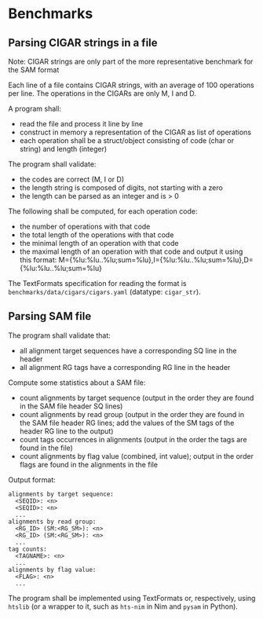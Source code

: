 # Benchmarks

## Parsing CIGAR strings in a file

Note: CIGAR strings are only part of the more representative benchmark for
      the SAM format

Each line of a file contains CIGAR strings, with an average of 100 operations
per line. The operations in the CIGARs are only M, I and D.

A program shall:
- read the file and process it line by line
- construct in memory a representation of the CIGAR as list of operations
- each operation shall be a struct/object consisting of
  code (char or string) and length (integer)

The program shall validate:
- the codes are correct (M, I or D)
- the length string is composed of digits, not starting with a zero
- the length can be parsed as an integer and is > 0

The following shall be computed, for each operation code:
- the number of operations with that code
- the total length of the operations with that code
- the minimal length of an operation with that code
- the maximal length of an operation with that code
and output it using this format:
M={%lu:%lu..%lu;sum=%lu},I={%lu:%lu..%lu;sum=%lu},D={%lu:%lu..%lu;sum=%lu}

The TextFormats specification for reading the format is
`benchmarks/data/cigars/cigars.yaml` (datatype: `cigar_str`).

## Parsing SAM file

The program shall validate that:
- all alignment target sequences have a corresponding SQ line in the header
- all alignment RG tags have a corresponding RG line in the header

Compute some statistics about a SAM file:
  - count alignments by target sequence (output in the order they are found
    in the SAM file header SQ lines)
  - count alignments by read group (output in the order they are found
    in the SAM file header RG lines; add the values of the SM tags of the header
    RG line to the output)
  - count tags occurrences in alignments (output in the order the tags are found
    in the file)
  - count alignments by flag value (combined, int value); output in the order
    flags are found in the alignments in the file

Output format:
```
alignments by target sequence:
  <SEQID>: <n>
  <SEQID>: <n>
  ...
alignments by read group:
  <RG_ID> (SM:<RG_SM>): <n>
  <RG_ID> (SM:<RG_SM>): <n>
  ...
tag counts:
  <TAGNAME>: <n>
  ...
alignments by flag value:
  <FLAG>: <n>
  ...
```

The program shall be implemented using TextFormats or, respectively, using `htslib`
(or a wrapper to it, such as `hts-nim` in Nim and `pysam` in Python).
